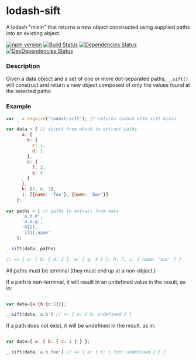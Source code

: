 # lodash-sift

A lodash "mixin" that returns a new object constructed using supplied paths into an
existing object.

[![npm version](https://badge.fury.io/js/lodash-sift.svg)](http://badge.fury.io/js/lodash-sift)
[![Build Status](https://travis-ci.org/raisch/lodash-sift.svg?branch=master)](https://travis-ci.org/raisch/lodash-sift)
[![Dependencies Status](https://david-dm.org/raisch/lodash-sift.svg)](https://david-dm.org/raisch/lodash-sift)
[![DevDependencies Status](https://david-dm.org/raisch/lodash-sift/dev-status.svg)](https://david-dm.org/raisch/lodash-sift#info=devDependencies)

### Description

Given a data object and a set of one or more dot-separated paths, `_.sift()` will
construct and return a new object composed of only the values found at the selected
paths.

### Example

```javascript
var _ = require('lodash-sift'); // returns lodash with sift mixin

var data = { // object from which to extract paths
      a: {
        b: {
          c: 1,
          d: 2
        },
        e: {
          f: 3,
          g: 4
        }
      },
      h: [5, 6, 7],
      i: [{name: 'foo'}, {name: 'bar'}]
    };
    
var paths = [ // paths to extract from data
      'a.b.d',
      'a.e.g',
      'h[2],
      'i[1].name'
    ];

_.sift(data, paths)

// => { a: { b: { d: 2 }, e: { g: 4 } }, h: 7, i: { name: 'bar' } }
```

All paths must be terminal (they must end up at a non-object.)

If a path is non-terminal, it will result in an undefined value in
the result, as in:

```javascript

var data={a:{b:{c:1}}};

_.sift(data,'a.b') // => { a: { b: undefined } }
```

If a path does not exist, it will be undefined in the result, as in:

```javascript

var data={ a: { b: { c: 1 } } };

_.sift(data,'a.b.foo') // => { a: { b: { foo: undefined } } }
```
